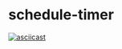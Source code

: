 # schedule-timer

[![asciicast](https://asciinema.org/a/2ZaIUz1V2s0ebtwUUyZ00mE6M.svg)](https://asciinema.org/a/2ZaIUz1V2s0ebtwUUyZ00mE6M)
